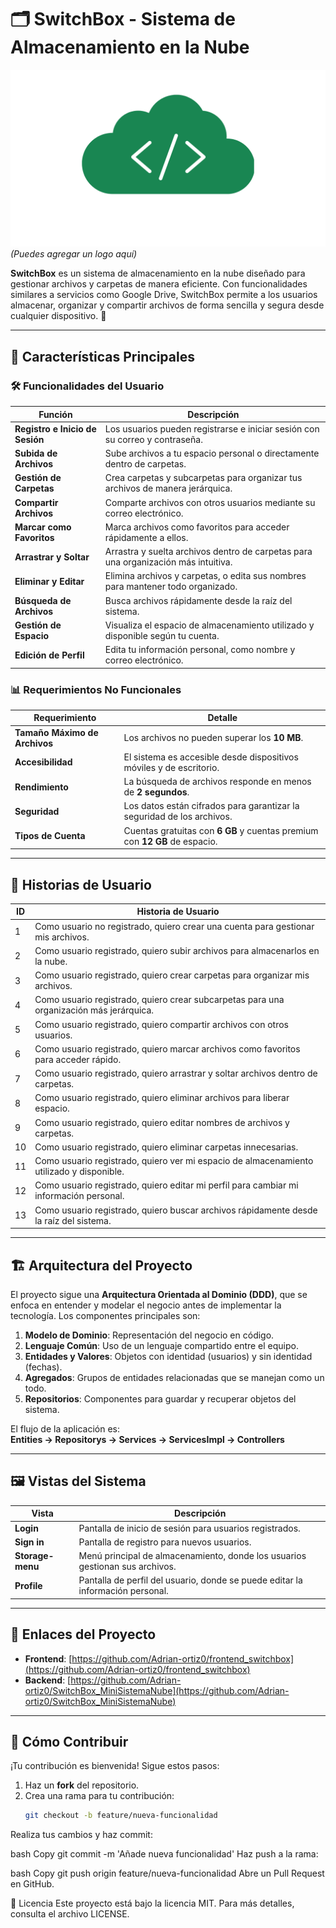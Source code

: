 # 🗂️ SwitchBox - Sistema de Almacenamiento en la Nube

![SwitchBox Logo](public/switchbox_logo2.png) *(Puedes agregar un logo aquí)*

**SwitchBox** es un sistema de almacenamiento en la nube diseñado para gestionar archivos y carpetas de manera eficiente. Con funcionalidades similares a servicios como Google Drive, SwitchBox permite a los usuarios almacenar, organizar y compartir archivos de forma sencilla y segura desde cualquier dispositivo. 🚀

---

## 🌟 Características Principales

### 🛠️ Funcionalidades del Usuario

| **Función**                | **Descripción**                                                                 |
|----------------------------|---------------------------------------------------------------------------------|
| **Registro e Inicio de Sesión** | Los usuarios pueden registrarse e iniciar sesión con su correo y contraseña.    |
| **Subida de Archivos**      | Sube archivos a tu espacio personal o directamente dentro de carpetas.           |
| **Gestión de Carpetas**     | Crea carpetas y subcarpetas para organizar tus archivos de manera jerárquica.    |
| **Compartir Archivos**      | Comparte archivos con otros usuarios mediante su correo electrónico.             |
| **Marcar como Favoritos**   | Marca archivos como favoritos para acceder rápidamente a ellos.                  |
| **Arrastrar y Soltar**      | Arrastra y suelta archivos dentro de carpetas para una organización más intuitiva.|
| **Eliminar y Editar**       | Elimina archivos y carpetas, o edita sus nombres para mantener todo organizado.   |
| **Búsqueda de Archivos**    | Busca archivos rápidamente desde la raíz del sistema.                            |
| **Gestión de Espacio**      | Visualiza el espacio de almacenamiento utilizado y disponible según tu cuenta.   |
| **Edición de Perfil**       | Edita tu información personal, como nombre y correo electrónico.                 |

### 📊 Requerimientos No Funcionales

| **Requerimiento**           | **Detalle**                                                                     |
|----------------------------|---------------------------------------------------------------------------------|
| **Tamaño Máximo de Archivos** | Los archivos no pueden superar los **10 MB**.                                   |
| **Accesibilidad**           | El sistema es accesible desde dispositivos móviles y de escritorio.             |
| **Rendimiento**             | La búsqueda de archivos responde en menos de **2 segundos**.                    |
| **Seguridad**               | Los datos están cifrados para garantizar la seguridad de los archivos.          |
| **Tipos de Cuenta**         | Cuentas gratuitas con **6 GB** y cuentas premium con **12 GB** de espacio.      |

---

## 📖 Historias de Usuario

| **ID** | **Historia de Usuario**                                                                 |
|--------|-----------------------------------------------------------------------------------------|
| 1      | Como usuario no registrado, quiero crear una cuenta para gestionar mis archivos.        |
| 2      | Como usuario registrado, quiero subir archivos para almacenarlos en la nube.            |
| 3      | Como usuario registrado, quiero crear carpetas para organizar mis archivos.             |
| 4      | Como usuario registrado, quiero crear subcarpetas para una organización más jerárquica. |
| 5      | Como usuario registrado, quiero compartir archivos con otros usuarios.                  |
| 6      | Como usuario registrado, quiero marcar archivos como favoritos para acceder rápido.     |
| 7      | Como usuario registrado, quiero arrastrar y soltar archivos dentro de carpetas.         |
| 8      | Como usuario registrado, quiero eliminar archivos para liberar espacio.                 |
| 9      | Como usuario registrado, quiero editar nombres de archivos y carpetas.                  |
| 10     | Como usuario registrado, quiero eliminar carpetas innecesarias.                         |
| 11     | Como usuario registrado, quiero ver mi espacio de almacenamiento utilizado y disponible.|
| 12     | Como usuario registrado, quiero editar mi perfil para cambiar mi información personal.  |
| 13     | Como usuario registrado, quiero buscar archivos rápidamente desde la raíz del sistema.  |

---

## 🏗️ Arquitectura del Proyecto

El proyecto sigue una **Arquitectura Orientada al Dominio (DDD)**, que se enfoca en entender y modelar el negocio antes de implementar la tecnología. Los componentes principales son:

1. **Modelo de Dominio**: Representación del negocio en código.
2. **Lenguaje Común**: Uso de un lenguaje compartido entre el equipo.
3. **Entidades y Valores**: Objetos con identidad (usuarios) y sin identidad (fechas).
4. **Agregados**: Grupos de entidades relacionadas que se manejan como un todo.
5. **Repositorios**: Componentes para guardar y recuperar objetos del sistema.

El flujo de la aplicación es:  
**Entities -> Repositorys -> Services -> ServicesImpl -> Controllers**

---

## 🖼️ Vistas del Sistema

| **Vista**       | **Descripción**                                                                 |
|-----------------|---------------------------------------------------------------------------------|
| **Login**       | Pantalla de inicio de sesión para usuarios registrados.                         |
| **Sign in**     | Pantalla de registro para nuevos usuarios.                                      |
| **Storage-menu**| Menú principal de almacenamiento, donde los usuarios gestionan sus archivos.    |
| **Profile**     | Pantalla de perfil del usuario, donde se puede editar la información personal.  |

---

## 🔗 Enlaces del Proyecto

- **Frontend**: [https://github.com/Adrian-ortiz0/frontend_switchbox](https://github.com/Adrian-ortiz0/frontend_switchbox)
- **Backend**: [https://github.com/Adrian-ortiz0/SwitchBox_MiniSistemaNube](https://github.com/Adrian-ortiz0/SwitchBox_MiniSistemaNube)

---

## 🤝 Cómo Contribuir

¡Tu contribución es bienvenida! Sigue estos pasos:

1. Haz un **fork** del repositorio.
2. Crea una rama para tu contribución:  
   ```bash
   git checkout -b feature/nueva-funcionalidad
Realiza tus cambios y haz commit:

bash
Copy
git commit -m 'Añade nueva funcionalidad'
Haz push a la rama:

bash
Copy
git push origin feature/nueva-funcionalidad
Abre un Pull Request en GitHub.

📜 Licencia
Este proyecto está bajo la licencia MIT. Para más detalles, consulta el archivo LICENSE.
